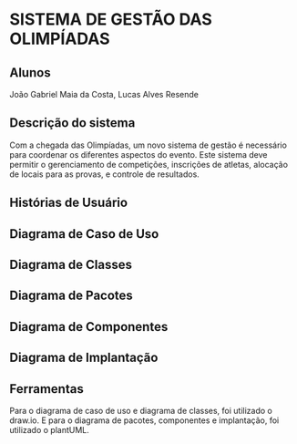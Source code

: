 # SISTEMA DE GESTÃO DAS OLIMPÍADAS

## Alunos
João Gabriel Maia da Costa, Lucas Alves Resende

## Descrição do sistema
Com a chegada das Olimpíadas, um novo sistema de gestão é
necessário para coordenar os diferentes aspectos do evento. Este sistema deve permitir o
gerenciamento de competições, inscrições de atletas, alocação de locais para as provas,
e controle de resultados.

## Histórias de Usuário

## Diagrama de Caso de Uso

## Diagrama de Classes

## Diagrama de Pacotes

## Diagrama de Componentes

## Diagrama de Implantação

## Ferramentas
Para o diagrama de caso de uso e diagrama de classes, foi utilizado o draw.io. E para o diagrama de pacotes, componentes e implantação, foi utilizado o plantUML.